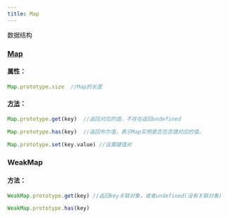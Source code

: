 ```yaml
---
title: Map
---
```




数据结构

### [Map](https://developer.mozilla.org/zh-CN/docs/Web/JavaScript/Reference/Global_Objects/Map)

#### 属性：

```js
Map.prototype.size  //Map的长度
```



#### [方法](https://developer.mozilla.org/zh-CN/docs/Web/JavaScript/Reference/Global_Objects/Map#方法)：

```js
Map.prototype.get(key)	//返回对应的值，不存在返回undefined

Map.prototype.has(key)	//返回布尔值，表示Map实例是否包含键对应的值。

Map.prototype.set(key,value) //设置键值对
```

### WeakMap

#### 方法：

```js
WeakMap.prototype.get(key) //返回key关联对象，或者undefined(没有关联对象)

WeakMap.prototype.has(key)
```


